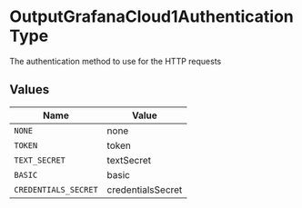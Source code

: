 # OutputGrafanaCloud1AuthenticationType

The authentication method to use for the HTTP requests


## Values

| Name                 | Value                |
| -------------------- | -------------------- |
| `NONE`               | none                 |
| `TOKEN`              | token                |
| `TEXT_SECRET`        | textSecret           |
| `BASIC`              | basic                |
| `CREDENTIALS_SECRET` | credentialsSecret    |